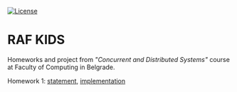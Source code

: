 [![License](https://img.shields.io/badge/License-Apache%202.0-blue.svg)](https://opensource.org/licenses/Apache-2.0)

# RAF KIDS

Homeworks and project from *"Concurrent and Distributed Systems"* course at Faculty of Computing in Belgrade.

Homework 1: [statement](https://github.com/jelic98/raf_kids/blob/master/homework_1/homework_1.pdf), [implementation](https://github.com/jelic98/raf_kids/tree/master/homework_1)

